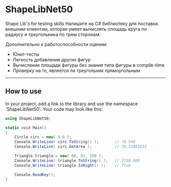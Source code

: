 # ShapeLibNet50
Shape Lib's for testing skills
Напишите на C# библиотеку для поставки внешним клиентам, которая умеет вычислять площадь круга по радиусу и треугольника по трем сторонам.

Дополнительно к работоспособности оценим:
* Юнит-тесты
* Легкость добавления других фигур
* Вычисление площади фигуры без знания типа фигуры в compile-time
* Проверку на то, является ли треугольник прямоугольным
____
## How to use
In your project, add a link to the library and use the namespace 'ShapeLibNet50'.
Your code may look like this:
```c#
using ShapeLibNet50;

static void Main()
{
    Circle circ = new( 5.0 );
    Console.WriteLine( circ.ToString() );       // 78.540
    Console.WriteLine( circ.GetArea );          // 78,53981633

    Triangle triangle = new( 60, 91, 109 );
    Console.WriteLine( triangle.ToString() );   // 2730.000
    Console.WriteLine( triangle.IsRight() );    // True

    Console.ReadKey();
}
```
